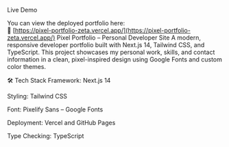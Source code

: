 Live Demo

You can view the deployed portfolio here:  
🔗 [https://pixel-portfolio-zeta.vercel.app/](https://pixel-portfolio-zeta.vercel.app/)
Pixel Portfolio – Personal Developer Site
A modern, responsive developer portfolio built with Next.js 14, Tailwind CSS, and TypeScript.
This project showcases my personal work, skills, and contact information in a clean,
pixel-inspired design using Google Fonts and custom color themes.

🛠 Tech Stack
Framework: Next.js 14

Styling: Tailwind CSS

Font: Pixelify Sans – Google Fonts

Deployment: Vercel and GitHub Pages

Type Checking: TypeScript
